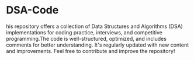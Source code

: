 # DSA-Code
his repository offers a collection of Data Structures and Algorithms (DSA) implementations for coding practice, interviews, and competitive programming.The code is well-structured, optimized, and includes comments for better understanding. It's regularly updated with new content and improvements.  Feel free to contribute and improve the repository!
